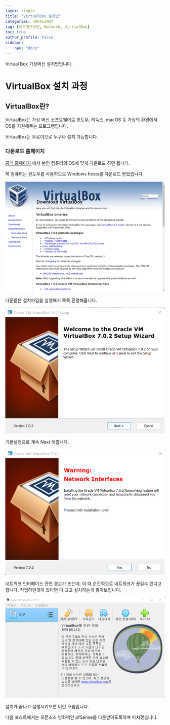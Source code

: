```yaml
---
layer: single
title: "VirtualBox 설치법"
categories: 네트워크보안
tag: [네트워크보안, Network, VirtualBox]
toc: true
author_profile: false
sidebar: 
    nav: "docs"
---
```


Virtual Box 가상머신 설치법입니다.


# VirtualBox 설치 과정

## VirtualBox란?

VirtualBox는 가상 머신 소프트웨어로 윈도우, 리눅스, macOS 등 가상의 환경에서 OS를 지원해주는 프로그램입니다.

VirtualBox는 무료이므로 누구나 설치 가능합니다.


### 다운로드 홈페이지

[공식 홈페이지](https://www.virtualbox.org/wiki/Downloads) 에서 본인 컴퓨터의 OS에 맞게 다운로드 하면 됩니다.

제 컴퓨터는 윈도우를 사용하므로 Windows hosts를 다운로드 받았습니다.

![image01](/images/2022/2022-11-09/2022-11-09-virtualBOX01.png)


다운받은 설치파일을 실행해서 쭉쭉 진행해줍니다.

![image02](/images/2022/2022-11-09/2022-11-09-virtualBOX02.png)



기본설정으로 계속 Next 해줍니다.

![image03](/images/2022/2022-11-09/2022-11-09-virtualBOX03.png)



네트워크 인터페이스 관련 경고가 뜨는데, 이 때 순간적으로 네트워크가 끊길수 있다고합니다. 작업하던것이 있다면 다 끄고 설치하는게 좋아보입니다.



![image04](/images/2022/2022-11-09/2022-11-09-virtualBOX04.png)



설치가 끝나고 실행시켜보면 이런 모습입니다.


다음 포스트에서는 오픈소스 방화벽인 pfSense를 다운받아도록하며 마치겠습니다.



